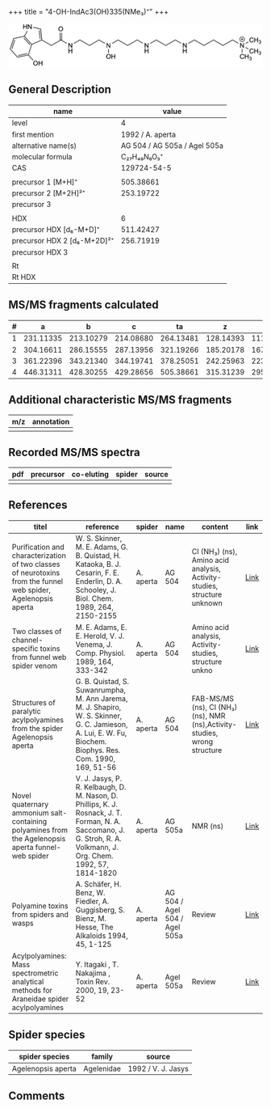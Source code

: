 +++
title = "4-OH-IndAc3(OH)335(NMe₃)⁺"
+++

![](/img/4-OH-IndAc3(OH)335(NMe3).png)

## General Description

| name                        | value                        |
|-----------------------------|------------------------------|
| level                       | 4                            |
| first mention               | 1992 / A. aperta             |
| alternative name(s)         | AG 504 / AG 505a / Agel 505a |
| molecular formula           | C₂₇H₄₉N₆O₃⁺                  |
| CAS                         | 129724-54-5                  |
|                             |                              |
| precursor 1 [M+H]⁺          | 505.38661                    |
| precursor 2 [M+2H]²⁺        | 253.19722                    |
| precursor 3                 |                              |
|                             |                              |
| HDX                         | 6                            |
| precursor HDX   [d₆-M+D]⁺   | 511.42427                    |
| precursor HDX 2 [d₆-M+2D]²⁺ | 256.71919                    |
| precursor HDX 3             |                              |
|                             |                              |
| Rt                          |                              |
| Rt HDX                      |                              |

## MS/MS fragments calculated

| # | a         | b         | c         | ta        | z         | y         | tz        |
|---|-----------|-----------|-----------|-----------|-----------|-----------|-----------|
| 1 | 231.11335 | 213.10279 | 214.08680 | 264.13481 | 128.14393 | 111.11738 | 146.17830 |
| 2 | 304.16611 | 286.15555 | 287.13956 | 321.19266 | 185.20178 | 167.16740 | 203.23615 |
| 3 | 361.22396 | 343.21340 | 344.19741 | 378.25051 | 242.25963 | 223.21743 | 276.28891 |
| 4 | 446.31311 | 428.30255 | 429.28656 | 505.38661 | 315.31239 | 295.26236 | 333.34676 |

## Additional characteristic MS/MS fragments

| m/z       | annotation |
|-----------|------------|
|           |            |

## Recorded MS/MS spectra

| pdf | precursor | co-eluting | spider    | source                              |
|-----|-----------|------------|-----------|-------------------------------------|
|     |           |            |           |                                     |

## References

| titel                                                                                                          | reference                                                                                                                                                           | spider    | name                          | content                                                                   | link                                                                        |
|----------------------------------------------------------------------------------------------------------------|---------------------------------------------------------------------------------------------------------------------------------------------------------------------|-----------|-------------------------------|---------------------------------------------------------------------------|-----------------------------------------------------------------------------|
| Purification and characterization of two classes of neurotoxins from the funnel web spider, Agelenopsis aperta | W. S. Skinner, M. E. Adams, G. B. Quistad, H. Kataoka, B. J. Cesarin, F. E. Enderlin, D. A. Schooley, J. Biol. Chem. 1989, 264, 2150-2155                           | A. aperta | AG 504                        | CI (NH₃) (ns), Amino acid analysis, Activity-studies, structure unknown   | [Link](http://www.jbc.org/content/264/4/2150)                               |
| Two classes of channel-specific toxins from funnel web spider venom                                            | M. E. Adams, E. E. Herold, V. J. Venema, J. Comp. Physiol. 1989, 164, 333-342                                                                                       | A. aperta | AG 504                        | Amino acid analysis, Activity-studies, structure unkno                    | [Link](https://link.springer.com/article/10.1007/BF00612993)                |
| Structures of paralytic acylpolyamines from the spider Agelenopsis aperta                                      | G. B. Quistad, S. Suwanrumpha, M. Ann Jarema, M. J. Shapiro, W. S. Skinner, G. C. Jamieson, A. Lui, E. W. Fu, Biochem. Biophys. Res. Com. 1990, 169, 51-56          | A. aperta | AG 504                        | FAB-MS/MS (ns), CI (NH₃) (ns), NMR (ns),Activity-studies, wrong structure | [Link](https://www.sciencedirect.com/science/article/pii/0006291X9091431Q)  |
| Novel quaternary ammonium salt-containing polyamines from the Agelenopsis aperta funnel-web spider             | V. J. Jasys, P. R. Kelbaugh, D. M. Nason, D. Phillips, K. J. Rosnack, J. T. Forman, N. A. Saccomano, J. G. Stroh, R. A. Volkmann, J. Org. Chem. 1992, 57, 1814-1820 | A. aperta | AG 505a                       | NMR (ns)                                                                  | [Link](https://pubs.acs.org/doi/abs/10.1021/jo00032a039)                    |
| Polyamine toxins from spiders and wasps                                                                        | A. Schäfer, H. Benz, W. Fiedler, A. Guggisberg, S. Bienz, M. Hesse, The Alkaloids 1994, 45, 1-125                                                                   | A. aperta | AG 504 / Agel 504 / Agel 505a | Review                                                                    | [Link](https://www.sciencedirect.com/science/article/pii/S009995980860276X) |
| Acylpolyamines: Mass spectrometric analytical methods for Araneidae spider acylpolyamines                      | Y. Itagaki , T. Nakajima , Toxin Rev. 2000, 19, 23-52                                                                                                               | A. aperta | Agel 505a                     | Review                                                                    | [Link](https://www.tandfonline.com/doi/abs/10.1081/TXR-100100314)           | 

## Spider species

| spider species     | family     | source             |
|--------------------|------------|--------------------|
| Agelenopsis aperta | Agelenidae | 1992 / V. J. Jasys |

## Comments